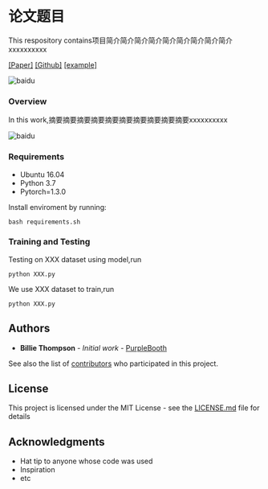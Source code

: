 # 论文题目

This respository contains项目简介简介简介简介简介简介简介简介简介xxxxxxxxxx <br>

[[Paper]](https://raw.githubusercontent.com/alibaba/ARouter/master/demo/arouter-demo.gif)
[[Github]](https://raw.githubusercontent.com/alibaba/ARouter/master/demo/arouter-demo.gif)
[[example]](https://raw.githubusercontent.com/alibaba/ARouter/master/demo/arouter-demo.gif)
    
![baidu](https://github.com/Fonnn/test/blob/master/images/test_image0.png)  

### Overview

In this work,摘要摘要摘要摘要摘要摘要摘要摘要摘要摘要xxxxxxxxxx

![baidu](https://github.com/Fonnn/test/blob/master/images/test_image1.png)

### Requirements

* Ubuntu 16.04 <br>
* Python 3.7 <br>
* Pytorch=1.3.0 <br>

Install enviroment by running:

```
bash requirements.sh
```

### Training and Testing

Testing on XXX dataset using model,run

```
python XXX.py
```

We use XXX dataset to train,run

```
python XXX.py
```

## Authors

* **Billie Thompson** - *Initial work* - [PurpleBooth](https://github.com/PurpleBooth)

See also the list of [contributors](https://github.com/your/project/contributors) who participated in this project.

## License

This project is licensed under the MIT License - see the [LICENSE.md](LICENSE.md) file for details

## Acknowledgments

* Hat tip to anyone whose code was used
* Inspiration
* etc

